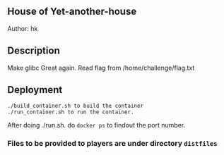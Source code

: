 ## House of Yet-another-house
Author: hk

## Description
Make glibc Great again.
Read flag from /home/challenge/flag.txt

## Deployment
```
./build_container.sh to build the container
./run_container.sh to run the container.
```

After doing ./run.sh. do `docker ps` to findout the port number.


### Files to be provided to players are under directory `distfiles`
